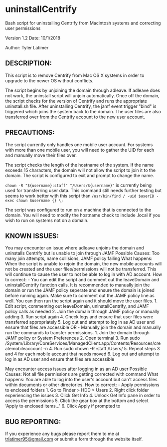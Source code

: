 # uninstallCentrify
Bash script for uninstalling Centrify from Macintosh systems and correcting user permissions

Version 1.2
Date: 10/1/2018

Author: Tyler Latimer

## DESCRIPTION:
   This script is to remove Centrify from Mac OS X systems in order to upgrade to the newer OS without conflicts.
   
   The script begins by unjoining the domain through adleave. If adleave does not work, the uninstall script will unjoin automatically. Once off the domain, the script checks for the version of Centrify and runs the appropriate uninstall.sh file.
   After uninstalling Centrify, the jamf event trigger "bind" is triggered which joins the system back to the domain.
   The user files are also transferred over from the Centrify account to the new user account.

## PRECAUTIONS:
   The script currently only handles one mobile user account. For systems with more than one mobile user, you will need to gather the UID for each and manually move their files over.

   The script checks the length of the hostname of the system. If the name exceeds 15 characters, the domain will not allow the script to join it to the domain. The script is configured to exit and prompt to change the name.

   `chown -R "${username}:staff" "/Users/${username}"` is currently being used for transferring user data. This command still needs further testing but seems to work better with this script than `/usr/bin/find / -uid $userID -exec chown $username {} \;`

   The script was configured to run on a machine that is connected to the domain. You will need to modify the hostname check to include .local if you wish to run on systems not on a domain.

## KNOWN ISSUES:
   You may encounter an issue where adleave unjoins the domain and uninstalls Centrify but is unable to join through JAMF
      Possible Causes:
         Too many join attempts, name collisions, JAMF policy failing
      What happens:
         When the script is unable to rejoin the domain, the new mobile accounts will not be created and the user files/permissions will not be transferred. This will continue to cause the user to not be able to log in with AD account.
      How to correct:
       - You can edit the script and comment out the leaveDomain and uninstallCentrify function calls. It is recommended to manually join the domain or run the JAMF policy seperate and ensure the domain is joined before running again. Make sure to comment out the JAMF policy line as well. You can then run the script again and it should move the user files.
       1. Edit script, commenting out leaveDomain, uninstallCentrify, and JAMF policy calls as needed
       2. Join the domain through JAMF policy or manually adding
       3. Run script again
       4. Check logs and ensure that user files were transferred appropriately
       5. Log out and attempt to log in as AD user and ensure that files are accessible
       OR
       - Manually join the domain and manually run the commands to transfer permissions.
         1. Join the domain through JAMF policy or System Preferences
         2. Open terminal
         3. Run sudo /System/Library/CoreServices/ManagedClient.app/Contents/Resources/createmobileaccount -n <username>
         4. Run sudo chown -R <username>:staff /Users/<username>
         5. Repeat steps 3 and 4 for each mobile account that needs moved
         6. Log out and attempt to log in as AD user and ensure that files are accessible

   May encounter access issues after logging in as an AD user
      Possible Causes:
         Not all file permissions are getting corrected with command
      What happens:
         You are able to log into the user's account but can't access files within documents or other directories.
      How to correct:
       - Apply permissions to enclosed folders
         1. Go to Finder > HDD > Users
               2. Right click folder experiencing the issues
               3. Click Get Info
               4. Unlock Get Info pane in order to access the permissions
               5. Click the gear box at the bottom and select 'Apply to enclosed items...'
               6. Click Apply if prompted to

## BUG REPORTING:
If you experience any bugs please report them to me at trlatimer95@gmail.com or submit a form through the website itself.
